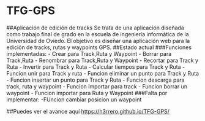 # TFG-GPS
##Aplicación de edición de tracks
  Se trata de una aplicación diseñada como trabajo final de grado en la escuela de ingeniería informática de la Universidad de Oviedo.
  El objetivo es diseñar una aplicación web para la edición de tracks, rutas y waypoints GPS.
##Estado actual
###Funciones implementadas:
    - Crear para Track,Ruta y Waypoint
    - Borrar para Track,Ruta
    - Renombrar para Track,Ruta y Waypoint
    - Recortar para Track y Ruta
    - Invertir para Track y Ruta
    - Calcular tiempos para Track y Ruta
    - Funcion unir para Track y ruta
    - Funcion eliminar un punto para Track y Ruta
    - Funcion insertar un punto para Track y Ruta
    - Funcion descarga para track, ruta y waypoint
    - Funcion importar para track
    - Funcion borrar un waypoint
    - Funcion importar para Ruta y Waypoint
###Falta por implementar:
    -FUncion cambiar posicion un waypoint
    
##Puedes ver el avance aquí
  https://h3rrero.github.io/TFG-GPS/

